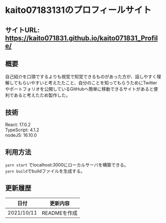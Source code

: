 # kaito07183131のプロフィールサイト
## サイトURL: https://kaito071831.github.io/kaito071831_Profile/

## 概要
自己紹介を口頭でするよりも視覚で知覚できるものがあった方が、話しやすく理解してもらいやすいと考えたたこと、自分のことを知ってもらうためにTwitterやポートフォリオを公開しているGitHubへ簡単に移動できるサイトがあると便利であると考えたため製作した。

## 技術
React: 17.0.2<br>
TypeScript: 4.1.2<br>
nodeJS: 16.10.0

## 利用方法
`yarn start` でlocalhost:3000にローカルサーバを構築できる。<br>
`yarn build`でbuildファイルを生成する。

## 更新履歴
|日付|更新内容|
|----|-------|
|2021/10/11|READMEを作成|
